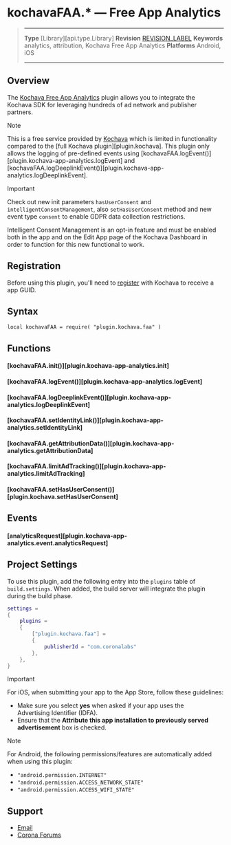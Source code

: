 # kochavaFAA.* &mdash; Free&nbsp;App&nbsp;Analytics

> --------------------- ------------------------------------------------------------------------------------------
> __Type__              [Library][api.type.Library]
> __Revision__          [REVISION_LABEL](REVISION_URL)
> __Keywords__          analytics, attribution, Kochava Free App Analytics
> __Platforms__			Android, iOS
> --------------------- ------------------------------------------------------------------------------------------


## Overview

The [Kochava Free App Analytics](https://freeappanalytics.com/) plugin allows you to integrate the Kochava&nbsp;SDK for leveraging hundreds of ad network and publisher partners.

<div class="guide-notebox">
<div class="notebox-title">Note</div>

This is a free service provided by [Kochava](https://kochava.com/) which is limited in functionality compared to the [full Kochava plugin][plugin.kochava]. This plugin only allows the logging of <nobr>pre-defined</nobr> events using [kochavaFAA.logEvent()][plugin.kochava-app-analytics.logEvent] and [kochavaFAA.logDeeplinkEvent()][plugin.kochava-app-analytics.logDeeplinkEvent].

</div>

<div class="guide-notebox-imp">
<div class="notebox-title-imp">Important</div>

Check out new init parameters `hasUserConsent` and `intelligentConsentManagement`, also `setHasUserConsent` method and new event type `consent` to enable GDPR data collection restrictions.

Intelligent Consent Management is an opt-in feature and must be enabled both in the app and on the Edit App page of the Kochava Dashboard in order to function for this new functional to work.

</div>



## Registration

Before using this plugin, you'll need to [register](https://www.freeappanalytics.com/sign-up/) with Kochava to receive a app&nbsp;GUID.


## Syntax

	local kochavaFAA = require( "plugin.kochava.faa" )


## Functions

#### [kochavaFAA.init()][plugin.kochava-app-analytics.init]

#### [kochavaFAA.logEvent()][plugin.kochava-app-analytics.logEvent]

#### [kochavaFAA.logDeeplinkEvent()][plugin.kochava-app-analytics.logDeeplinkEvent]

#### [kochavaFAA.setIdentityLink()][plugin.kochava-app-analytics.setIdentityLink]

#### [kochavaFAA.getAttributionData()][plugin.kochava-app-analytics.getAttributionData]

#### [kochavaFAA.limitAdTracking()][plugin.kochava-app-analytics.limitAdTracking]

#### [kochavaFAA.setHasUserConsent()][plugin.kochava.setHasUserConsent]



## Events

#### [analyticsRequest][plugin.kochava-app-analytics.event.analyticsRequest]


## Project Settings

To use this plugin, add the following entry into the `plugins` table of `build.settings`. When added, the build server will integrate the plugin during the build phase.

``````lua
settings =
{
	plugins =
	{
		["plugin.kochava.faa"] =
		{
			publisherId = "com.coronalabs"
		},
	},
}
``````

<div class="guide-notebox-imp">
<div class="notebox-title-imp">Important</div>

For iOS, when submitting your app to the App&nbsp;Store, follow these guidelines:

* Make sure you select __yes__ when asked if your app uses the Advertising&nbsp;Identifier (IDFA).
* Ensure that the __Attribute this app installation to previously served advertisement__ box is checked.

</div>

<div class="guide-notebox">
<div class="notebox-title">Note</div>

For Android, the following permissions/features are automatically added when using this plugin:

* `"android.permission.INTERNET"`
* `"android.permission.ACCESS_NETWORK_STATE"`
* `"android.permission.ACCESS_WIFI_STATE"`

</div>


## Support

* [Email](mailto:corona@kochava.com)
* [Corona Forums](http://forums.coronalabs.com/forum/631-corona-premium-plugins/)

